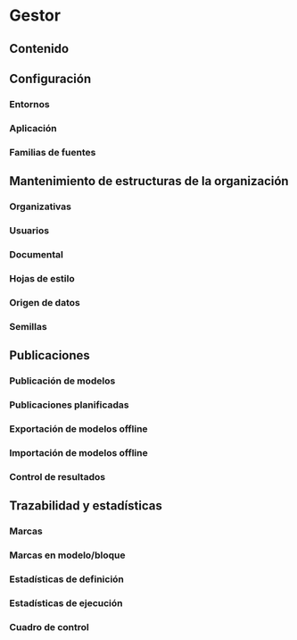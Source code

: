 # Gestor

## Contenido

## Configuración
### Entornos
### Aplicación
### Familias de fuentes
## Mantenimiento de estructuras de la organización
### Organizativas
### Usuarios
### Documental
### Hojas de estilo
### Origen de datos
### Semillas
## Publicaciones
### Publicación de modelos
### Publicaciones planificadas
### Exportación de modelos offline
### Importación de modelos offline
### Control de resultados
## Trazabilidad y estadísticas
### Marcas
### Marcas en modelo/bloque
### Estadísticas de definición
### Estadísticas de ejecución
### Cuadro de control
